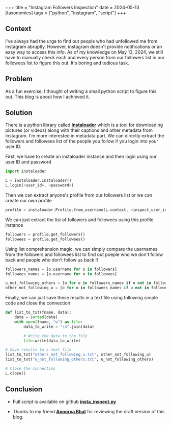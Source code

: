 +++
title = "Instagram Followers Inspection"
date = 2024-05-13
[taxonomies]
  tags = ["python", "instagram", "script"]
+++


## Context

I've always had the urge to find out people who had unfollowed me from instagram abruptly. 
However, instagram doesn't provide notifications or an easy way to access this info.
As of my knowledge on May 13, 2024, we still have to manually check each and every person from our followers list in our followees list to figure this out.
It's boring and tedious task.


## Problem

As a fun exercise, I thought of writing a small python script to figure this out. This blog is about how I achieved it.


## Solution

There is a python library called [**Instaloader**](https://instaloader.github.io/index.html) which is a tool for downloading pictures (or videos) along with their captions and other metadata from Instagram.
I'm more interested in metadata part. We can directly extract the followers and followees list of the people you follow if you login into your user ID.

First, we have to create an instaloader instance and then login using our user ID and password

```python
import instaloader

L = instaloader.Instaloader()
L.login(<user_id>, <password>)
```

Then we can extract anyone's profile from our followers list or we can create our own profile

```python
profile = instaloader.Profile.from_username(L.context, <inspect_user_id>)
```

We can just extract the list of followers and followees using this profile instance

```python
followers = profile.get_followers()
followees = profile.get_followees()
```

Using list comprehension magic, we can simply compare the usernames from the followers and followees list 
to find out poeple who we don't follow back and people who don't follow us back !!

```python
followers_names = [o.username for o in followers]
followees_names = [o.username for o in followees]

u_not_following_others = [o for o in followers_names if o not in followees_names]
other_not_following_u = [o for o in followees_names if o not in followers_names]
```

Finally, we can just save these results in a text file using following simple code and close the connection

```python
def list_to_txt(fname, data):
    data = sorted(data)
    with open(fname, "w") as file:
        data_to_write = "\n".join(data)

        # Write the data to the file
        file.write(data_to_write)

# Save results to a text file
list_to_txt("others_not_following_u.txt", other_not_following_u)
list_to_txt("u_not_following_others.txt", u_not_following_others)

# Close the connection
L.close()
```

## Conclusion

- Full script is available on github [**insta_inspect.py**](https://github.com/Karthik-d-k/Karthik-d-k.github.io/blob/main/content/scripts/insta_inspect.py)

- Thanks to my friend [**Apoorva Bhat**](https://www.linkedin.com/in/apoorva-bhat-6ab836171/) for reviewing the draft version of this blog.
